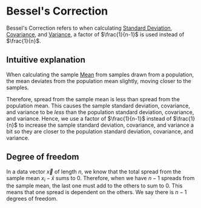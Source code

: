 # Bessel's Correction

Bessel's Correction refers to when calculating [Standard Deviation](Standard%20Deviation.md), [Covariance](Covariance.md), and [Variance](Variance.md), a factor of $\frac{1}{n-1}$ is used instead of $\frac{1}{n}$.

## Intuitive explanation

When calculating the sample [Mean](Mean.md) from samples drawn from a population, the mean deviates from the population mean slightly, moving closer to the samples.

Therefore, spread from the sample mean is less than spread from the population mean. This causes the sample standard deviation, covariance, and variance to be _less_ than the population standard deviation, covariance, and variance. Hence, we use a factor of $\frac{1}{n-1}$ instead of $\frac{1}{n}$ to increase the sample standard deviation, covariance, and variance a bit so they are closer to the population standard deviation, covariance, and variance.

## Degree of freedom

In a data vector $\vec{x}$ of length $n$, we know that the total spread from the sample mean $x_i-\bar{x}$ sums to 0. Therefore, when we have $n-1$ spreads from the sample mean, the last one must add to the others to sum to 0. This means that one spread is dependent on the others. We say there is $n-1$ degrees of freedom.

